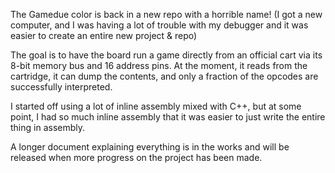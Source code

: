 The Gamedue color is back in a new repo with a horrible name! (I got a new computer, and I was having a lot of trouble with my debugger and it was easier to create an entire new project & repo)

The goal is to have the board run a game directly from an official cart via its 8-bit memory bus and 16 address pins. At the moment, it reads from the cartridge, it can dump the contents, and only a fraction of the opcodes are successfully interpreted.

I started off using a lot of inline assembly mixed with C++, but at some point, I had so much inline assembly that it was easier to just write the entire thing in assembly.

A longer document explaining everything is in the works and will be released when more progress on the project has been made.
